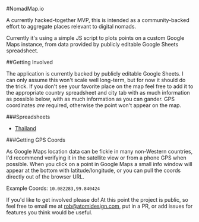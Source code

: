 #NomadMap.io

A currently hacked-together MVP, this is intended as a community-backed effort to aggregate places relevant to digital nomads.

Currently it's using a simple JS script to plots points on a custom Google Maps instance, from data provided by publicly editable Google Sheets spreadsheet.

##Getting Involved

The application is currently backed by publicly editable Google Sheets. I can only assume this won't scale well long-term, but for now it should do the trick. If you don't see your favorite place on the map feel free to add it to the appropriate country spreadsheet and city tab with as much information as possible below, with as much information as you can gander. GPS coordinates _are_ required, otherwise the point won't appear on the map.

###Spreadsheets

* [Thailand](https://docs.google.com/spreadsheets/d/1R0g7gkT5C6td0S3wOWYUYg5vx5NjP2IWSd3ky9mu3Jc/edit#gid=0)

###Getting GPS Coords

As Google Maps location data can be fickle in many non-Western countries, I'd recommend verifying it in the satellite view or from a phone GPS when possible. When you click on a point in Google Maps a small info window will appear at the bottom with latitude/longitude, or you can pull the coords directly out of the browser URL.

Example Coords: `10.082283,99.840424`

If you'd like to get involved please do! At this point the project is public, so feel free to email me at rob@atomidesign.com, put in a PR, or add issues for features you think would be useful.